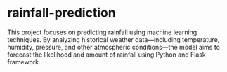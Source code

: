 # rainfall-prediction
This project focuses on predicting rainfall using machine learning techniques. By analyzing historical weather data—including temperature, humidity, pressure, and other atmospheric conditions—the model aims to forecast the likelihood and amount of rainfall using Python and Flask framework.
